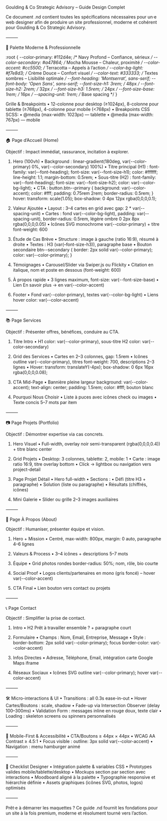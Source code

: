 Goulding & Co Strategic Advisory – Guide Design Complet

Ce document .nd contient toutes les spécifications nécessaires pour un·e web designer afin de produire un site professionnel, moderne et cohérent pour Goulding & Co Strategic Advisory.

⸻

🎨 Palette Moderne & Professionnelle

:root {
  --color-primary: #112d4e;    /* Navy Profond – Confiance, sérieux */
  --color-secondary: #a47864;  /* Mocha Mousse – Chaleur, proximité */
  --color-accent: #cc5500;     /* Terracotta – Appels à l’action */
  --color-bg-light: #f7e8d3;   /* Crème Douce – Confort visuel */
  --color-text: #333333;       /* Textes sombres – Lisibilité optimale */
  --font-heading: 'Montserrat', sans-serif;
  --font-body: 'Open Sans', sans-serif;
  --font-size-h1: 3rem;        /* 48px */
  --font-size-h2: 2rem;        /* 32px */
  --font-size-h3: 1.5rem;      /* 24px */
  --font-size-base: 1rem;      /* 16px */
  --spacing-unit: 1rem;        /* Base spacing */
}

Grille & Breakpoints
	•	12-colonne pour desktop (≥1024px), 8-colonne pour tablette (≥768px), 4-colonne pour mobile (<768px)
	•	Breakpoints CSS SCSS:
	•	@media (max-width: 1023px) — tablette
	•	@media (max-width: 767px) — mobile

⸻

🏠 Page d’Accueil (Home)

Objectif : Impact immédiat, rassurance, incitation à explorer.

1. Hero (100vh)
	•	Background : linear-gradient(180deg, var(--color-primary) 0%, var(--color-secondary) 100%)
	•	Titre principal (H1) : font-family: var(--font-heading); font-size: var(--font-size-h1); color: #ffffff; line-height: 1.1; margin-bottom: 0.5rem;
	•	Sous-titre (H2) : font-family: var(--font-heading); font-size: var(--font-size-h2); color: var(--color-bg-light);
	•	CTA : button.btn--primary { background: var(--color-accent); color: #fff; padding: 0.75rem 2rem; border-radius: 0.5rem; } hover: transform: scale(1.05); box-shadow: 0 4px 12px rgba(0,0,0,0.1);

2. Valeur Ajoutée
	•	Layout : 3–4 cartes en grid avec gap: 2 * var(--spacing-unit)
	•	Cartes : fond var(--color-bg-light), padding: var(--spacing-unit), border-radius: 0.5rem, légère ombre 0 2px 8px rgba(0,0,0,0.05)
	•	Icônes SVG monochrome var(--color-primary) + titre font-weight: 600

3. Étude de Cas Brève
	•	Structure : image à gauche (ratio 16:9), résumé à droite
	•	Textes : H3 (var(–font-size-h3)), paragraphe base
	•	Bouton secondaire btn--secondary { border: 2px solid var(--color-primary); color: var(--color-primary); }

4. Témoignages
	•	Carousel/Slider via Swiper.js ou Flickity
	•	Citation en italique, nom et poste en dessous (font-weight: 600)

5. À propos rapide
	•	3 lignes maximum, font-size: var(--font-size-base)
	•	Lien En savoir plus → en var(--color-accent)

6. Footer
	•	Fond var(--color-primary), textes var(--color-bg-light)
	•	Liens hover color: var(--color-accent)

⸻

📚 Page Services

Objectif : Présenter offres, bénéfices, conduire au CTA.

1. Titre Intro
	•	H1 color: var(--color-primary), sous-titre H2 color: var(--color-secondary)

2. Grid des Services
	•	Cartes en 2–3 colonnes, gap: 1.5rem
	•	Icônes outline var(--color-primary), titres font-weight: 700, descriptions 2–3 lignes
	•	Hover: transform: translateY(-4px); box-shadow: 0 6px 16px rgba(0,0,0,0.08);

3. CTA Mid-Page
	•	Bannière pleine largeur background: var(--color-accent); text-align: center; padding: 1.5rem; color: #fff; bouton blanc

4. Pourquoi Nous Choisir
	•	Liste à puces avec icônes check ou images
	•	Texte concis 5–7 mots par item

⸻

📷 Page Projets (Portfolio)

Objectif : Démontrer expertise via cas concrets.

1. Hero Visuel
	•	Full-width, overlay noir semi-transparent (rgba(0,0,0,0.4)) + titre blanc center

2. Grid Projets
	•	Desktop: 3 colonnes, tablette: 2, mobile: 1
	•	Carte : image ratio 16:9, titre overlay bottom
	•	Click → lightbox ou navigation vers project-detail

3. Page Projet Détail
	•	Hero full-width
	•	Sections :
	•	Défi (titre H3 + paragraphe)
	•	Solution (liste ou paragraphe)
	•	Résultats (chiffrés, icônes)

4. Mini Galerie
	•	Slider ou grille 2–3 images auxiliaires

⸻

👥 Page À Propos (About)

Objectif : Humaniser, présenter équipe et vision.

1. Hero + Mission
	•	Centré, max-width: 800px, margin: 0 auto, paragraphe 4–6 lignes

2. Valeurs & Process
	•	3–4 icônes + descriptions 5–7 mots

3. Équipe
	•	Grid photos rondes border-radius: 50%; nom, rôle, bio courte

4. Social Proof
	•	Logos clients/partenaires en mono (gris foncé) – hover var(--color-accent)

5. CTA Final
	•	Lien bouton vers contact ou projets

⸻

📞 Page Contact

Objectif : Simplifier la prise de contact.

1. Intro
	•	H2 Prêt à travailler ensemble ? + paragraphe court

2. Formulaire
	•	Champs : Nom, Email, Entreprise, Message
	•	Style : border-bottom: 2px solid var(--color-primary); focus border-color: var(--color-accent)

3. Infos Directes
	•	Adresse, Téléphone, Email, intégration carte Google Maps iframe

4. Réseaux Sociaux
	•	Icônes SVG outline var(--color-primary); hover var(--color-accent)

⸻

🛠 Micro-interactions & UI
	•	Transitions : all 0.3s ease-in-out
	•	Hover Cartes/Boutons : scale, shadow
	•	Fade-up via Intersection Observer (delay 100–300ms)
	•	Validation Form : messages inline en rouge doux, texte clair
	•	Loading : skeleton screens ou spinners personnalisés

⸻

📱 Mobile-First & Accessibilité
	•	CTA/Boutons ≥ 44px × 44px
	•	WCAG AA Contrast ≥ 4.5:1
	•	Focus visible : outline: 3px solid var(--color-accent)
	•	Navigation : menu hamburger animé

⸻

🎯 Checklist Designer
	•	Intégration palette & variables CSS
	•	Prototypes valides mobile/tablette/desktop
	•	Mockups section par section avec interactions
	•	Moodboard aligné à la palette
	•	Typographie responsive et hiérarchie définie
	•	Assets graphiques (icônes SVG, photos, logos) optimisés

⸻

Prêt·e à démarrer les maquettes ?
Ce guide .nd fournit les fondations pour un site à la fois premium, moderne et résolument tourné vers l’action.